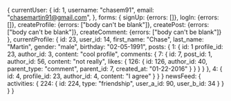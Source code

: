 {
  currentUser: {
    id: 1,
    username: "chasem91",
    email: "chasemartin91@gmail.com",
  },
  forms: {
    signUp: {errors: []},
    logIn: {errors: []},
    createProfile: {errors: ["body can't be blank"]},
    createPost: {errors: ["body can't be blank"]},
    createComment: {errors: ["body can't be blank"]}
  },
  currentProfile: {
    id: 23,
    user_id: 14,
    first_name: "Chase",
    last_name: "Martin",
    gender: "male",
    birthday: "02-05-1991",
    posts: {
      1: {
        id: 1
        profile_id: 23,
        author_id: 3,
        content: "cool profile",
        comments: {
          7: {
            id: 7,
            post_id: 1,
            author_id: 56,
            content: "not really",
            likes: {
              126: {
                id: 126,
                author_id: 40,
                parent_type: "comment",
                parent_id: 7,
                created_at: "01-22-2016"
              }
            }
          }
        }
      },
      4: {
        id: 4,
        profile_id: 23,
        author_id: 4,
        content: "I agree"
      }
    }
  }
  newsFeed: {
    activities: {
      224: {
        id: 224,
        type: "friendship",
        user_a_id: 90,
        user_b_id: 34
      }
    }
  }
}
